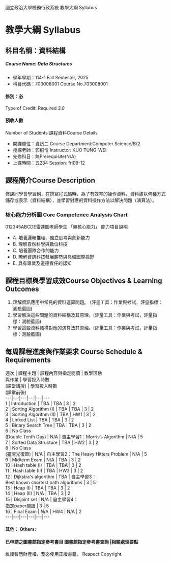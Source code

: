 國立政治大學校務行政系統 教學大綱 Syllabus
# 教學大綱 Syllabus
##  科目名稱：資料結構 
#####  Course Name: Data Structures
  * 學年學期：114-1 Fall Semester, 2025 
  * 科目代碼：703008001 Course No.703008001
#### 修別：必
Type of Credit: Required 
_3.0_
#### 預收人數
Number of Students
課程資料Course Details
  * 開課單位：資訊二 Course Department:Computer Science/B/2 
  * 授課老師：郭桐惟 Instructor: KUO TUNG-WEI 
  * 先修科目：無Prerequisite(N/A)
  * 上課時間：五234 Session: fri09-12
##  課程簡介Course Description
修課同學會學習到，在撰寫程式碼時，為了有效率的操作資料，資料該以何種方式儲存或表示（資料結構），並學習對應的資料操作方法以解決問題（演算法）。
###  核心能力分析圖 Core Competence Analysis Chart
012345ABCDE雷達圖老師學生
「無核心能力」 
能力項目說明
  * A. 培養邏輯推理、獨立思考與創新能力
  * B. 理解自然科學與數位科技
  * C. 培養團隊合作的能力
  * D. 瞭解資訊科技發展趨勢與具備國際視野
  * E. 具有專業及道德責任的認知
##  課程目標與學習成效Course Objectives & Learning Outcomes 
1. 理解資訊應用中常見的資料運算問題。 (評量工具：作業與考試，評量指標：測驗藍圖)   
2. 學習解決這些問題的資料結構及其原理。(評量工具：作業與考試，評量指標：測驗藍圖)   
3. 學習這些資料結構對應的演算法其原理。(評量工具：作業與考試，評量指標：測驗藍圖)
##  每周課程進度與作業要求 Course Schedule & Requirements
週次 |  課程主題 |  課程內容與指定閱讀 |  教學活動  
與作業 |  學習投入時數  
(課堂講授) |  學習投入時數  
(課堂前後)  
---|---|---|---|---|---  
1 |  Introduction |  TBA |  TBA |  3 |  2  
2 |  Sorting Algorithm (I) |  TBA |  TBA |  3 |  2  
3 |  Sorting Algorithm (II) |  TBA |  HW1 |  3 |  2  
4 |  Linked List |  TBA |  TBA |  3 |  2  
5 |  Binary Search Tree |  TBA |  TBA |  3 |  2  
6 |  No Class  
(Double Tenth Day) |  N/A |  自主學習1：Morris’s Algorithm |  N/A |  5  
7 |  Sorted Data Structure |  TBA |  HW2 |  3 |  2  
8 |  No Class  
(臺灣光復節) |  N/A |  自主學習2：The Heavy Hitters Problem |  N/A |  5  
9 |  Midterm Exam |  N/A |  TBA |  3 |  2  
10 |  Hash table (I) |  TBA |  TBA |  3 |  2  
11 |  Hash table (II) |  TBA |  HW3 |  3 |  2  
12 |  Dijkstra's algorithm |  TBA |  自主學習3：  
Best known shortest path algorithms |  3 |  5  
13 |  Heap (I) |  TBA |  TBA |  3 |  2  
14 |  Heap (II) |  N/A |  TBA |  3 |  2  
15 |  Disjoint set |  N/A |  自主學習4：  
指定paper閱讀 |  3 |  5  
16 |  Final Exam |  N/A |  HW4 |  N/A |  2  
---|---|---|---|---|---  
####  其他： Others:
####  已申請之圖書館指定參考書目  圖書館指定參考書查詢 |相關處理要點
維護智慧財產權，務必使用正版書籍。 Respect Copyright.